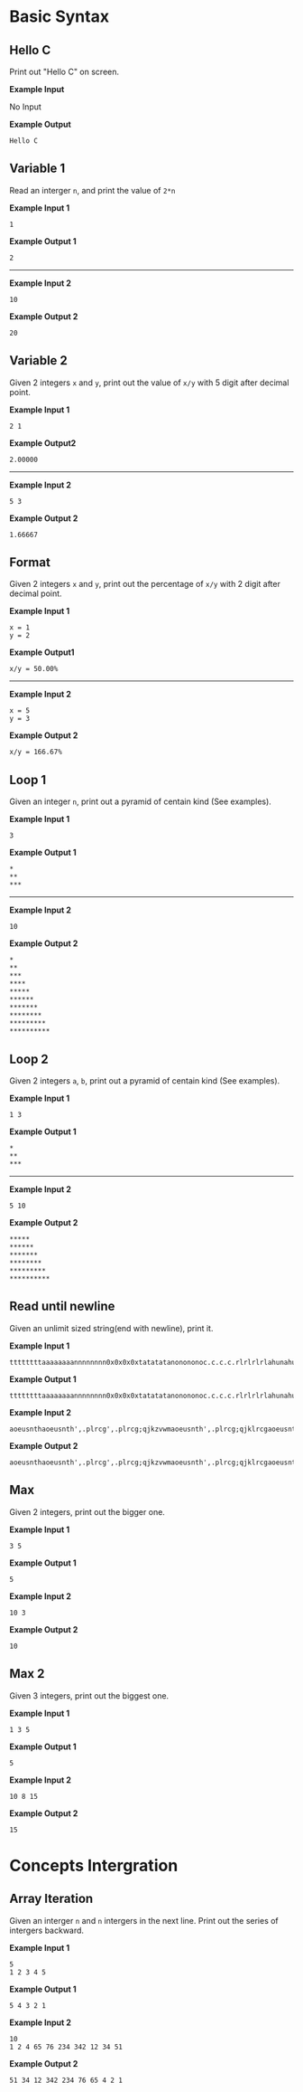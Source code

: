# Basic Syntax
## Hello C
Print out "Hello C" on screen.

**Example Input**

No Input

**Example Output**
```
Hello C
```

## Variable 1
Read an interger `n`, and print the value of `2*n`

**Example Input 1**
```
1
```

**Example Output 1**
```
2
```
---
**Example Input 2**
```
10
```
**Example Output 2**
```
20
```

## Variable 2
Given 2 integers `x` and `y`, print out the value of `x/y` with 5 digit after decimal point.

**Example Input 1**
```
2 1
```

**Example Output2**
```
2.00000
```
---
**Example Input 2**
```
5 3
```

**Example Output 2**
```
1.66667
```

## Format 
Given 2 integers `x` and `y`, print out the percentage of `x/y` with 2 digit after decimal point.

**Example Input 1**
```
x = 1 
y = 2
```

**Example Output1**
```
x/y = 50.00%
```
---
**Example Input 2**
```
x = 5 
y = 3
```

**Example Output 2**
```
x/y = 166.67%
```


## Loop 1
Given an integer `n`, print out a pyramid of centain kind (See examples).

**Example Input 1**
```
3
```

**Example Output 1**
```
*
**
***
```
---
**Example Input 2**
```
10
```

**Example Output 2**
```
*
**
***
****
*****
******
*******
********
*********
**********
```

## Loop 2
Given 2 integers `a`, `b`, print out a pyramid of centain kind (See examples).

**Example Input 1**
```
1 3
```

**Example Output 1**
```
*
**
***
```
---
**Example Input 2**
```
5 10
```

**Example Output 2**
```
*****
******
*******
********
*********
**********
```

## Read until newline
Given an unlimit sized string(end with newline), print it.

**Example Input 1**
```
ttttttttaaaaaaaannnnnnnn0x0x0x0xtatatatanonononoc.c.c.c.rlrlrlrlahunahunatohatoh.p.p.p.p

```

**Example Output 1**
```
ttttttttaaaaaaaannnnnnnn0x0x0x0xtatatatanonononoc.c.c.c.rlrlrlrlahunahunatohatoh.p.p.p.p

```

**Example Input 2**
```
aoeusnthaoeusnth',.plrcg',.plrcg;qjkzvwmaoeusnth',.plrcg;qjklrcgaoeusnth',.pzvwm1234

```

**Example Output 2**
```
aoeusnthaoeusnth',.plrcg',.plrcg;qjkzvwmaoeusnth',.plrcg;qjklrcgaoeusnth',.pzvwm1234

```

## Max
Given 2 integers, print out the bigger one.

**Example Input 1**
```
3 5
```

**Example Output 1**
```
5
```

**Example Input 2**
```
10 3
```

**Example Output 2**
```
10
```

## Max 2
Given 3 integers, print out the biggest one.

**Example Input 1**
```
1 3 5
```

**Example Output 1**
```
5
```

**Example Input 2**
```
10 8 15
```

**Example Output 2**
```
15
```

# Concepts Intergration

## Array Iteration
Given an interger `n` and `n` intergers in the next line.
Print out the series of intergers backward.

**Example Input 1**
```
5
1 2 3 4 5
```

**Example Output 1**
```
5 4 3 2 1
```

**Example Input 2**
```
10
1 2 4 65 76 234 342 12 34 51
```

**Example Output 2**
```
51 34 12 342 234 76 65 4 2 1
```
